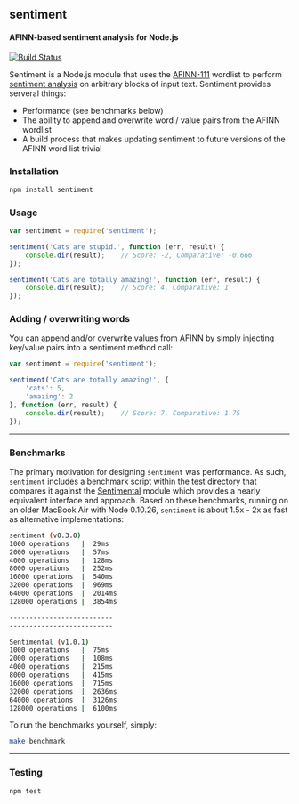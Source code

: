 ## sentiment
#### AFINN-based sentiment analysis for Node.js

[![Build Status](https://secure.travis-ci.org/thisandagain/sentiment.png)](http://travis-ci.org/thisandagain/sentiment)

Sentiment is a Node.js module that uses the [AFINN-111](http://www2.imm.dtu.dk/pubdb/views/publication_details.php?id=6010) wordlist to perform [sentiment analysis](http://en.wikipedia.org/wiki/Sentiment_analysis) on arbitrary blocks of input text. Sentiment provides serveral things:

- Performance (see benchmarks below)
- The ability to append and overwrite word / value pairs from the AFINN wordlist
- A build process that makes updating sentiment to future versions of the AFINN word list trivial

### Installation
```bash
npm install sentiment
```

### Usage
```javascript
var sentiment = require('sentiment');

sentiment('Cats are stupid.', function (err, result) {
    console.dir(result);    // Score: -2, Comparative: -0.666
});

sentiment('Cats are totally amazing!', function (err, result) {
    console.dir(result);    // Score: 4, Comparative: 1
});
```

### Adding / overwriting words
You can append and/or overwrite values from AFINN by simply injecting key/value pairs into a sentiment method call:
```javascript
var sentiment = require('sentiment');

sentiment('Cats are totally amazing!', {
    'cats': 5,
    'amazing': 2  
}, function (err, result) {
    console.dir(result);    // Score: 7, Comparative: 1.75
});
```

---

### Benchmarks
The primary motivation for designing `sentiment` was performance. As such, `sentiment` includes a benchmark script within the test directory that compares it against the [Sentimental](https://github.com/thinkroth/Sentimental) module which provides a nearly equivalent interface and approach. Based on these benchmarks, running on an older MacBook Air with Node 0.10.26, `sentiment` is about 1.5x - 2x as fast as alternative implementations:
```bash
sentiment (v0.3.0)
1000 operations   |  29ms
2000 operations   |  57ms
4000 operations   |  128ms
8000 operations   |  252ms
16000 operations  |  540ms
32000 operations  |  969ms
64000 operations  |  2014ms
128000 operations |  3854ms

--------------------------
--------------------------

Sentimental (v1.0.1)
1000 operations   |  75ms
2000 operations   |  108ms
4000 operations   |  215ms
8000 operations   |  415ms
16000 operations  |  715ms
32000 operations  |  2636ms
64000 operations  |  3126ms
128000 operations |  6100ms
```

To run the benchmarks yourself, simply:
```bash
make benchmark
```

---

### Testing
```bash
npm test
```